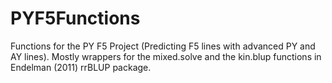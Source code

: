 # PYF5Functions
Functions for the PY F5 Project (Predicting F5 lines with advanced PY and AY lines). 
Mostly wrappers for the mixed.solve and the kin.blup functions in Endelman (2011) rrBLUP package.
